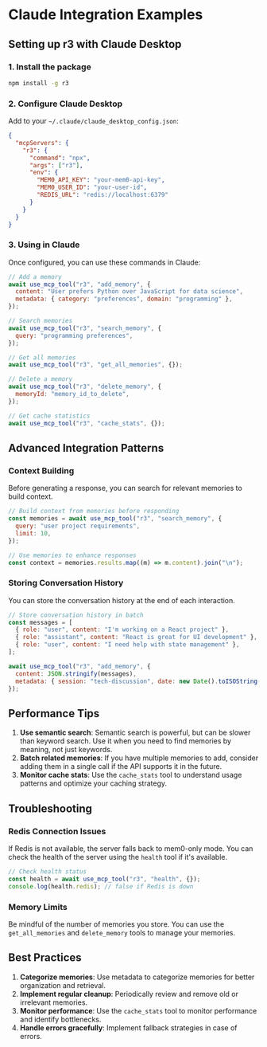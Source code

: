 # Claude Integration Examples

## Setting up r3 with Claude Desktop

### 1. Install the package

```bash
npm install -g r3
```

### 2. Configure Claude Desktop

Add to your `~/.claude/claude_desktop_config.json`:

```json
{
  "mcpServers": {
    "r3": {
      "command": "npx",
      "args": ["r3"],
      "env": {
        "MEM0_API_KEY": "your-mem0-api-key",
        "MEM0_USER_ID": "your-user-id",
        "REDIS_URL": "redis://localhost:6379"
      }
    }
  }
}
```

### 3. Using in Claude

Once configured, you can use these commands in Claude:

```javascript
// Add a memory
await use_mcp_tool("r3", "add_memory", {
  content: "User prefers Python over JavaScript for data science",
  metadata: { category: "preferences", domain: "programming" },
});

// Search memories
await use_mcp_tool("r3", "search_memory", {
  query: "programming preferences",
});

// Get all memories
await use_mcp_tool("r3", "get_all_memories", {});

// Delete a memory
await use_mcp_tool("r3", "delete_memory", {
  memoryId: "memory_id_to_delete",
});

// Get cache statistics
await use_mcp_tool("r3", "cache_stats", {});
```

## Advanced Integration Patterns

### Context Building

Before generating a response, you can search for relevant memories to build context.

```javascript
// Build context from memories before responding
const memories = await use_mcp_tool("r3", "search_memory", {
  query: "user project requirements",
  limit: 10,
});

// Use memories to enhance responses
const context = memories.results.map((m) => m.content).join("\n");
```

### Storing Conversation History

You can store the conversation history at the end of each interaction.

```javascript
// Store conversation history in batch
const messages = [
  { role: "user", content: "I'm working on a React project" },
  { role: "assistant", content: "React is great for UI development" },
  { role: "user", content: "I need help with state management" },
];

await use_mcp_tool("r3", "add_memory", {
  content: JSON.stringify(messages),
  metadata: { session: "tech-discussion", date: new Date().toISOString() },
});
```

## Performance Tips

1. **Use semantic search**: Semantic search is powerful, but can be slower than keyword search. Use it when you need to find memories by meaning, not just keywords.
2. **Batch related memories**: If you have multiple memories to add, consider adding them in a single call if the API supports it in the future.
3. **Monitor cache stats**: Use the `cache_stats` tool to understand usage patterns and optimize your caching strategy.

## Troubleshooting

### Redis Connection Issues

If Redis is not available, the server falls back to mem0-only mode. You can check the health of the server using the `health` tool if it's available.

```javascript
// Check health status
const health = await use_mcp_tool("r3", "health", {});
console.log(health.redis); // false if Redis is down
```

### Memory Limits

Be mindful of the number of memories you store. You can use the `get_all_memories` and `delete_memory` tools to manage your memories.

## Best Practices

1. **Categorize memories**: Use metadata to categorize memories for better organization and retrieval.
2. **Implement regular cleanup**: Periodically review and remove old or irrelevant memories.
3. **Monitor performance**: Use the `cache_stats` tool to monitor performance and identify bottlenecks.
4. **Handle errors gracefully**: Implement fallback strategies in case of errors.

```
